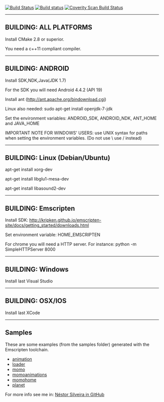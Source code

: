 [![Build Status](https://travis-ci.org/woodjazz/nsg-library.svg?branch=master)](https://travis-ci.org/woodjazz/nsg-library)
[![Build status](https://ci.appveyor.com/api/projects/status/low8yga069l94b43?svg=true)](https://ci.appveyor.com/project/woodjazz/nsg-library)
<a href="https://scan.coverity.com/projects/woodjazz-nsg-library">
  <img alt="Coverity Scan Build Status"
       src="https://scan.coverity.com/projects/6406/badge.svg"/>
</a>

---------------------------
BUILDING: ALL PLATFORMS
---------------------------
Install CMake 2.8 or superior.

You need a c++11 compliant compiler.

---------------------------
BUILDING: ANDROID
---------------------------

Install SDK,NDK,Java(JDK 1.7)

For the SDK you will need Android 4.4.2 (API 19)

Install ant (http://ant.apache.org/bindownload.cgi)

Linux also needed: sudo apt-get install openjdk-7-jdk

Set the environment variables: ANDROID_SDK, ANDROID_NDK, ANT_HOME and JAVA_HOME 

IMPORTANT NOTE FOR WINDOWS' USERS: use UNIX syntax for paths when setting the environment variables. (Do not use \ use / instead)

-------------------------
BUILDING: Linux (Debian/Ubuntu)
-------------------------
apt-get install xorg-dev

apt-get install libglu1-mesa-dev

apt-get install libasound2-dev

-------------------------
BUILDING: Emscripten
-------------------------
Install SDK: http://kripken.github.io/emscripten-site/docs/getting_started/downloads.html

Set environment variable: HOME_EMSCRIPTEN

For chrome you will need a HTTP server. For instance: python -m SimpleHTTPServer 8000

-------------------------
BUILDING: Windows
-------------------------
Install last Visual Studio

-------------------------
BUILDING: OSX/IOS
-------------------------
Install last XCode

-------------------------
Samples
-------------------------
These are some examples (from the samples folder) generated with the Emscripten toolchain.

- [animation](http://woodjazz.github.io/samples/animation/animation.html)
- [loader](http://woodjazz.github.io/samples/loader/loader.html)
- [momo](http://woodjazz.github.io/samples/momo/momo.html)
- [momoanimations](http://woodjazz.github.io/samples/momoanimations/momoanimations.html)
- [momohome](http://woodjazz.github.io/samples/momohome/momohome.html)
- [planet](http://woodjazz.github.io/samples/planet/planet.html)

For more info see me in: [Néstor Silveira in GitHub](http://woodjazz.github.io/)